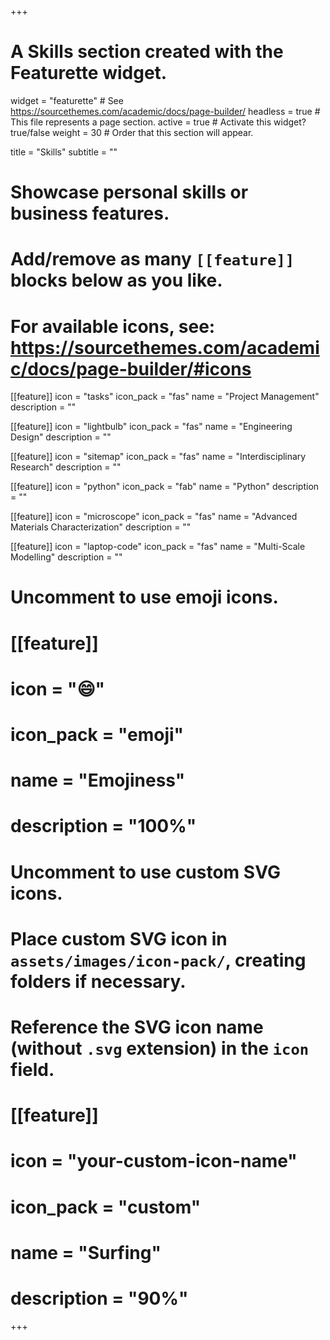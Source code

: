 +++
# A Skills section created with the Featurette widget.
widget = "featurette"  # See https://sourcethemes.com/academic/docs/page-builder/
headless = true  # This file represents a page section.
active = true  # Activate this widget? true/false
weight = 30  # Order that this section will appear.

title = "Skills"
subtitle = ""

# Showcase personal skills or business features.
# 
# Add/remove as many `[[feature]]` blocks below as you like.
# 
# For available icons, see: https://sourcethemes.com/academic/docs/page-builder/#icons

[[feature]]
  icon = "tasks"
  icon_pack = "fas"
  name = "Project Management"
  description = ""
  
[[feature]]
  icon = "lightbulb"
  icon_pack = "fas"
  name = "Engineering Design"
  description = ""  
  
[[feature]]
  icon = "sitemap"
  icon_pack = "fas"
  name = "Interdisciplinary Research"
  description = ""

[[feature]]
  icon = "python"
  icon_pack = "fab"
  name = "Python"
  description = ""

[[feature]]
  icon = "microscope"
  icon_pack = "fas"
  name = "Advanced Materials Characterization"
  description = ""

[[feature]]
  icon = "laptop-code"
  icon_pack = "fas"
  name = "Multi-Scale Modelling"
  description = ""  
  
# Uncomment to use emoji icons.
# [[feature]]
#  icon = ":smile:"
#  icon_pack = "emoji"
#  name = "Emojiness"
#  description = "100%"  

# Uncomment to use custom SVG icons.
# Place custom SVG icon in `assets/images/icon-pack/`, creating folders if necessary.
# Reference the SVG icon name (without `.svg` extension) in the `icon` field.
# [[feature]]
#  icon = "your-custom-icon-name"
#  icon_pack = "custom"
#  name = "Surfing"
#  description = "90%"

+++
